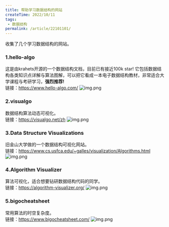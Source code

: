 ```yaml
---
title: 帮助学习数据结构的网站
createTime: 2022/10/11
tags:
 - 数据结构
permalink: /article/22101101/
---
```


收集了几个学习数据结构的网站。
<!-- more -->

### 1.hello-algo
这是由krahets开源的一个数据结构文档，目前已有接近100k star!
它包括数据结构各类知识点详解与算法图解，可以把它看成一本电子数据结构教材，非常适合大学课程与考研学习，**强烈推荐!**  
链接：https://www.hello-algo.com/
![img.png](https://cdn.ipfsscan.io/weibo/mw690/006oZMAtly1hvbao5vnefj31c70p7x2k.jpg)

### 2.visualgo
数据结构算法动态可视化。
<br>
链接：https://visualgo.net/zh
![img.png](https://cdn.ipfsscan.io/weibo/mw690/006oZMAtly1hvbao5knjrj31cu0oodva.jpg)

### 3.Data Structure Visualizations
旧金山大学做的一个数据结构可视化网站。<br>
链接：https://www.cs.usfca.edu/~galles/visualization/Algorithms.html
![img.png](https://cdn.ipfsscan.io/weibo/mw690/006oZMAtly1hvbao5j5qrj31b20oddvw.jpg)

### 4.Algorithm Visualizer
算法可视化，适合想要钻研数据结构代码的同学。<br>
链接：https://algorithm-visualizer.org/
![img.png](https://cdn.ipfsscan.io/weibo/mw690/006oZMAtly1hvbao5k8njj31gz0pnqsg.jpg)

### 5.bigocheatsheet
常用算法的时空复杂度。<br>
链接：https://www.bigocheatsheet.com/
![img.png](https://cdn.ipfsscan.io/weibo/mw690/006oZMAtly1hvbao5k039j31f90p3k85.jpg)

